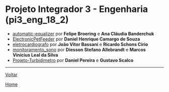 # Projeto Integrador 3 - Engenharia (pi3_eng_18_2)

- [automatic-equalizer](./automatic-equalizer/README.md) por **Felipe Broering** e **Ana Cláudia Banderchuk**
- [ElectronicPetFeeder](./ElectronicPetFeeder/README.md) por **Daniel Henrique Camargo de Souza**
- [eletrocardiografo](./eletrocardiografo/README.md) por **João Vitor Bassani** e **Ricardo Schons Cirio**
- [monitoramento_sono](./monitoramento_sono/README.md) por **Diesson Stefano Allebrandt** e **Marcos Vinícius Leal da Silva**
- [Projeto-Turbidimetro](./Projeto-Turbidimetro/README.md) por **Daniel Pereira** e **Gustavo Scalco**

---
[Voltar](./../)

[Home](https://lpae.github.io/)
